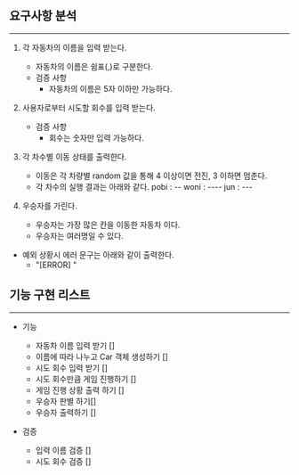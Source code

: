 ## 요구사항 분석
---

1. 각 자동차의 이름을 입력 받는다.
	* 자동차의 이름은 쉼표(,)로 구분한다.
	* 검증 사항
		* 자동차의 이름은 5자 이하만 가능하다.

2. 사용자로부터 시도할 회수를 입력 받는다.
	* 검증 사항
		* 회수는 숫자만 입력 가능하다.

3. 각 차수별 이동 상태를 출력한다.
	* 이동은 각 차량별 random 값을 통해 4 이상이면 전진, 3 이하면 멈춘다.
	* 각 차수의 실행 결과는 아래와 같다.
		pobi : --
		woni : ----
		jun : ---

4. 우승자를 가린다.
	* 우승자는 가장 많은 칸을 이동한 자동차 이다.
	* 우승자는 여러명일 수 있다.

* 예외 상황시 에러 문구는 아래와 같이 출력한다.
	* "[ERROR] <ERROR MESSAGE>"

## 기능 구현 리스트
---
* 기능
	* 자동차 이름 입력 받기 []
	* 이름에 따라 나누고 Car 객체 생성하기 []
	* 시도 회수 입력 받기 []
	* 시도 회수만큼 게임 진행하기 []
	* 게임 진행 상황 출력 하기 []
	* 우승자 판별 하기[]
	* 우승자 출력하기 []

* 검증
	* 입력 이름 검증 []
	* 시도 회수 검증 []
